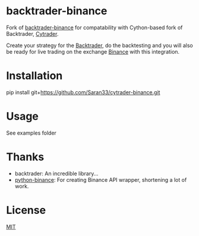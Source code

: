 # backtrader-binance

Fork of [backtrader-binance](https://github.com/lindomar-oliveira/backtrader-binance) for compatability with Cython-based fork of Backtrader, [Cytrader](https://github.com/Saran33/cytrader.git).

Create your strategy for the [Backtrader](https://www.backtrader.com), do the backtesting and you will also be ready for live trading on the exchange [Binance](https://www.binance.com/pt-PT/register?ref=D9K8QI13) with this integration.

Installation
============

pip install git+https://github.com/Saran33/cytrader-binance.git

Usage
=====

See examples folder

Thanks
======

- backtrader: An incredible library...
- [python-binance](https://github.com/sammchardy/python-binance): For creating Binance API wrapper, shortening a lot of work.

License
=======

[MIT](https://choosealicense.com/licenses/mit)

